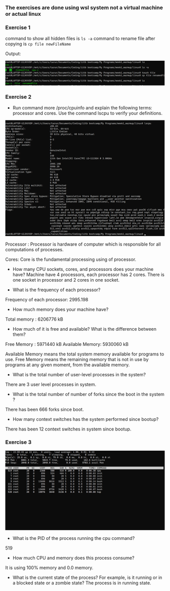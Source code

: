 ### The exercises are done using wsl system not a virtual machine or actual linux

### Exercise 1

command to show all hidden files is `ls -a`
command to rename file after copying is `cp file newFileName`

Output:

![Output of exercise one](/week1_warmup/linux/exercise1output.png)

### Exercise 2
- Run command more /proc/cpuinfo and explain the following terms: processor and cores. Use the command lscpu to verify your definitions.

![Output of lscpu](/week1_warmup/linux/lscpuoutput.png)

Processor :
Processor is hardware of computer which is responsible for all computations of processes.

Cores:
Core is the fundamental processing using of processor.

- How many CPU sockets, cores, and processors does your machine have?
Machine have 4 processors, each processor has 2 cores. There is one socket in processor and 2 cores in one socket.

- What is the frequency of each processor?

Frequency of each processor: 2995.198

- How much memory does your machine have?

Total memory : 6206776 kB

- How much of it is free and available? What is the difference between them?

Free Memory     :    5971440 kB
Available Memory:    5930060 kB

Available Memory means the total system memory available for programs to use. Free Memory means the remaining memory that is not in use by programs at any given moment, from the available memory.

- What is the total number of user-level processes in the system?

There are 3 user level processes in system.

- What is the total number of number of forks since the boot in the system ?

There has been 666 forks since boot.

- How many context switches has the system performed since bootup?

There has been 12 context switches in system since bootup.

### Exercise 3

![Output of pid](/week1_warmup/linux/pidOutput.png)

- What is the PID of the process running the cpu command?

519 

- How much CPU and memory does this process consume?

It is using 100% memory and 0.0 memory.

- What is the current state of the process? For example, is it running or in a blocked state or a zombie state?
The process is in running state.
